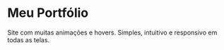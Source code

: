 
# Meu Portfólio

Site com muitas animações e hovers.
Simples, intuitivo e responsivo em todas as telas. 